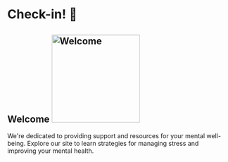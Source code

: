# Check-in! 🤗
<!-- ![Woman saying hi](https://img.freepik.com/premium-vector/friendly-woman-waving-yellow-blouse_948150-10224.jpg?w=826) -->
<h2>Welcome  
<img src="https://img.freepik.com/free-vector/welcome-concept-illustration_114360-27447.jpg?uid=R189006321&ga=GA1.1.827632982.1730999360&semt=ais_hybrid" alt="Welcome" width="200" height="200"></h2>
            <p>We're dedicated to providing support and resources for your mental well-being. Explore our site to learn strategies for managing stress and improving your mental health.</p>
            
